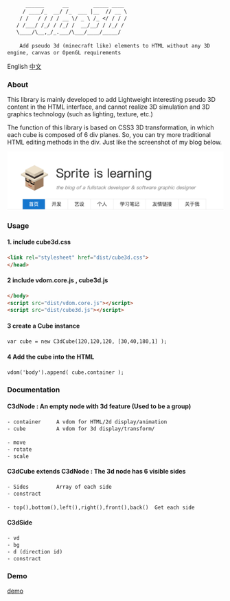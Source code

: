 ```
      ______      __        _____ ____
     / ____/_  __/ /_  ___ |__  // __ \
    / /   / / / / __ \/ _ \ /_ </ / / /
   / /___/ /_/ / /_/ /  __/__/ / /_/ /
   \____/\__,_/_.___/\___/____/_____/

    Add pseudo 3d (minecraft like) elements to HTML without any 3D engine, canvas or OpenGL requirements

```

English  [中文](readme-zh-CN.md) 

### About

This library is mainly developed to add Lightweight interesting pseudo 3D content in the HTML interface, and cannot realize 3D simulation and 3D graphics technology (such as lighting, texture, etc.)

The function of this library is based on CSS3 3D transformation, in which each cube is composed of 6 div planes.
So, you can try more traditional HTML editing methods in the div. Just like the screenshot of my blog below.

![Image text](assets/images/intro.png)

### Usage

#### 1. include cube3d.css

```html
<link rel="stylesheet" href="dist/cube3d.css">
</head>
```
    
#### 2 include vdom.core.js , cube3d.js
```html
</body>
<script src="dist/vdom.core.js"></script>
<script src="dist/cube3d.js"></script>
```

#### 3 create a Cube instance
```html
var cube = new C3dCube(120,120,120, [30,40,180,1] );
```

#### 4 Add the cube into the HTML
```html
vdom('body').append( cube.container );
```

### Documentation

#### C3dNode        : An empty node with 3d feature (Used to be a group)
    - container     A vdom for HTML/2d display/animation
    - cube          A vdom for 3d display/transform/
    
    - move
    - rotate
    - scale

#### C3dCube extends C3dNode : The 3d node has 6 visible sides
    - Sides         Array of each side
    - constract
    
    - top(),bottom(),left(),right(),front(),back()  Get each side 

#### C3dSide
    - vd
    - bg
    - d (direction id)
    - constract


### Demo

[demo](demo/index.html)